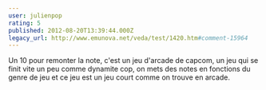 ```yaml
---
user: julienpop
rating: 5
published: 2012-08-20T13:39:44.000Z
legacy_url: http://www.emunova.net/veda/test/1420.htm#comment-15964
---
```

Un 10 pour remonter la note, c'est un jeu d'arcade de capcom, un jeu qui se finit vite un peu comme dynamite cop, on mets des notes en fonctions du genre de jeu et ce jeu est un jeu court comme on trouve en arcade.